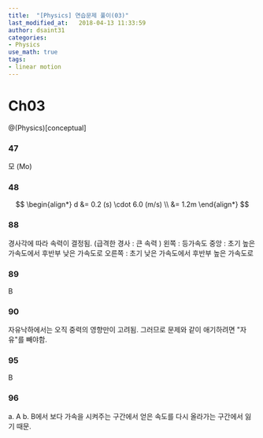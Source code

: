 ```yaml
---
title:  "[Physics] 연습문제 풀이(03)"
last_modified_at:   2018-04-13 11:33:59
author: dsaint31
categories: 
- Physics
use_math: true
tags: 
- linear motion
---
```


# Ch03
@(Physics)[conceptual]

### 47

모 (Mo)

### 48

$$
\begin{align*}
d &= 0.2 (s) \cdot 6.0 (m/s) \\
&= 1.2m
 \end{align*}
$$

### 88

경사각에 따라 속력이 결정됨. (급격한 경사 : 큰 속력 )
왼쪽 : 등가속도
중앙 : 초기 높은 가속도에서 후반부 낮은 가속도로
오른쪽 : 초기 낮은 가속도에서 후반부 높은 가속도로

### 89

B

### 90

자유낙하에서는 오직 중력의 영향만이 고려됨. 그러므로 문제와 같이 애기하려면 "자유"를 빼야함.

### 95

B

### 96

a. A
b. B에서 보다 가속을 시켜주는 구간에서 얻은 속도를 다시 올라가는 구간에서 잃기 때문.
